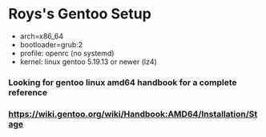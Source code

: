 # Roys's Gentoo Setup
  - arch=x86_64
  - bootloader=grub:2
  - profile: openrc (no systemd)
  - kernel: linux gentoo 5.19.13 or newer (lz4)
### Looking for gentoo linux amd64 handbook for a complete reference
### https://wiki.gentoo.org/wiki/Handbook:AMD64/Installation/Stage
